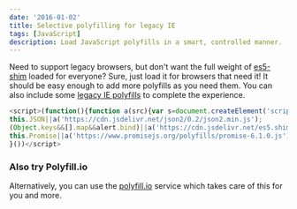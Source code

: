 ```yaml
---
date: '2016-01-02'
title: Selective polyfilling for legacy IE
tags: [JavaScript]
description: Load JavaScript polyfills in a smart, controlled manner.
---
```


Need to support legacy browsers, but don't want the full weight of [es5-shim] loaded for everyone? Sure, just load it for browsers that need it!
It should be easy enough to add more polyfills as you need them. You can also include some [legacy IE polyfills](ie-polyfills.html) to complete the experience.

[es5-shim]: https://github.com/es-shims/es5-shim

```js
<script>(function(){function a(src){var s=document.createElement('script'),r=document.getElementsByTagName('script')[0];s.src=src;s.type='text/javascript';r.parentNode.insertBefore(s,r)}
this.JSON||a('https://cdn.jsdelivr.net/json2/0.2/json2.min.js');
(Object.keys&&[].map&&alert.bind)||a('https://cdn.jsdelivr.net/es5.shim/4.4.1/es5-shim.min.js');
this.Promise||a('https://www.promisejs.org/polyfills/promise-6.1.0.js');
}())</script>
```

<!-- {.-wide} -->

### Also try Polyfill.io

Alternatively, you can use the [polyfill.io](https://polyfill.io/) service which takes care of this for you and more.
